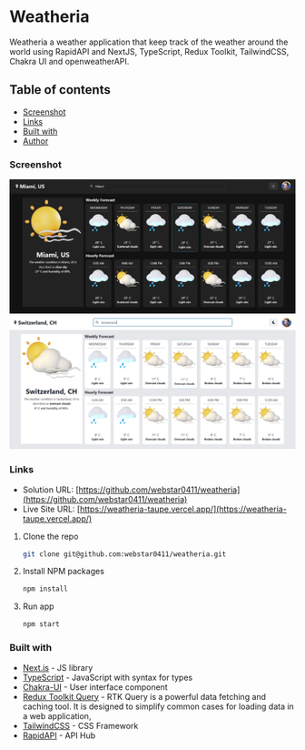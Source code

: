 # Weatheria

Weatheria a weather application that keep track of the weather around the world using RapidAPI and NextJS, TypeScript, Redux Toolkit, TailwindCSS, Chakra UI and openweatherAPI.

## Table of contents

- [Screenshot](#screenshot)
- [Links](#links)
- [Built with](#built-with)
- [Author](#author)


### Screenshot

![](./screenshots/Darkmode.JPG)
![](./screenshots/Lightmode.JPG)

### Links

- Solution URL: [https://github.com/webstar0411/weatheria](https://github.com/webstar0411/weatheria)
- Live Site URL: [https://weatheria-taupe.vercel.app/](https://weatheria-taupe.vercel.app/)

1. Clone the repo

   ```sh
   git clone git@github.com:webstar0411/weatheria.git
   ```

2. Install NPM packages

   ```sh
   npm install
   ```

3. Run app

   ```sh
   npm start
   ```

### Built with

- [Next.js](https://nextjs.org/) - JS library
- [TypeScript](https://www.typescriptlang.org/) - JavaScript with syntax for types
- [Chakra-UI](https://chakra-ui.com/) - User interface component
- [Redux Toolkit Query](https://redux-toolkit.js.org/rtk-query/overview) - RTK Query is a powerful data fetching and caching tool. It is designed to simplify common cases for loading data in a web application,
- [TailwindCSS](https://tailwindcss.com/) - CSS Framework
- [RapidAPI](https://rapidapi.com/hub) - API Hub
